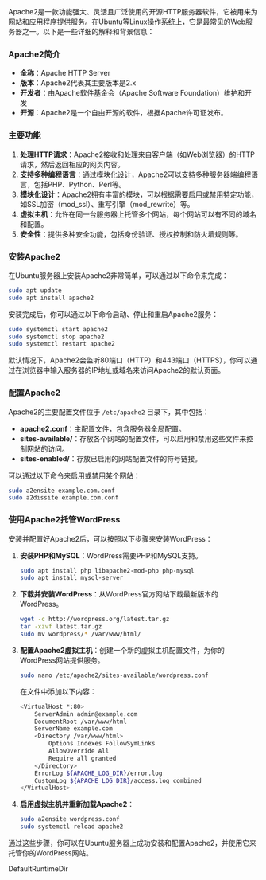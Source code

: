 Apache2是一款功能强大、灵活且广泛使用的开源HTTP服务器软件，它被用来为网站和应用程序提供服务。在Ubuntu等Linux操作系统上，它是最常见的Web服务器之一。以下是一些详细的解释和背景信息：

### Apache2简介
- **全称**：Apache HTTP Server
- **版本**：Apache2代表其主要版本是2.x
- **开发者**：由Apache软件基金会（Apache Software Foundation）维护和开发
- **开源**：Apache2是一个自由开源的软件，根据Apache许可证发布。

### 主要功能
1. **处理HTTP请求**：Apache2接收和处理来自客户端（如Web浏览器）的HTTP请求，然后返回相应的网页内容。
2. **支持多种编程语言**：通过模块化设计，Apache2可以支持多种服务器端编程语言，包括PHP、Python、Perl等。
3. **模块化设计**：Apache2拥有丰富的模块，可以根据需要启用或禁用特定功能，如SSL加密（mod_ssl）、重写引擎（mod_rewrite）等。
4. **虚拟主机**：允许在同一台服务器上托管多个网站，每个网站可以有不同的域名和配置。
5. **安全性**：提供多种安全功能，包括身份验证、授权控制和防火墙规则等。

### 安装Apache2
在Ubuntu服务器上安装Apache2非常简单，可以通过以下命令来完成：
```sh
sudo apt update
sudo apt install apache2
```
安装完成后，你可以通过以下命令启动、停止和重启Apache2服务：
```sh
sudo systemctl start apache2
sudo systemctl stop apache2
sudo systemctl restart apache2
```
默认情况下，Apache2会监听80端口（HTTP）和443端口（HTTPS），你可以通过在浏览器中输入服务器的IP地址或域名来访问Apache2的默认页面。

### 配置Apache2
Apache2的主要配置文件位于 `/etc/apache2` 目录下，其中包括：
- **apache2.conf**：主配置文件，包含服务器全局配置。
- **sites-available/**：存放各个网站的配置文件，可以启用和禁用这些文件来控制网站的访问。
- **sites-enabled/**：存放已启用的网站配置文件的符号链接。

可以通过以下命令来启用或禁用某个网站：
```sh
sudo a2ensite example.com.conf
sudo a2dissite example.com.conf
```

### 使用Apache2托管WordPress
安装并配置好Apache2后，可以按照以下步骤来安装WordPress：
1. **安装PHP和MySQL**：WordPress需要PHP和MySQL支持。
   ```sh
   sudo apt install php libapache2-mod-php php-mysql
   sudo apt install mysql-server
   ```
2. **下载并安装WordPress**：从WordPress官方网站下载最新版本的WordPress。
   ```sh
   wget -c http://wordpress.org/latest.tar.gz
   tar -xzvf latest.tar.gz
   sudo mv wordpress/* /var/www/html/
   ```
3. **配置Apache2虚拟主机**：创建一个新的虚拟主机配置文件，为你的WordPress网站提供服务。
   ```sh
   sudo nano /etc/apache2/sites-available/wordpress.conf
   ```
   在文件中添加以下内容：
   ```sh
   <VirtualHost *:80>
       ServerAdmin admin@example.com
       DocumentRoot /var/www/html
       ServerName example.com
       <Directory /var/www/html>
           Options Indexes FollowSymLinks
           AllowOverride All
           Require all granted
       </Directory>
       ErrorLog ${APACHE_LOG_DIR}/error.log
       CustomLog ${APACHE_LOG_DIR}/access.log combined
   </VirtualHost>
   ```
4. **启用虚拟主机并重新加载Apache2**：
   ```sh
   sudo a2ensite wordpress.conf
   sudo systemctl reload apache2
   ```

通过这些步骤，你可以在Ubuntu服务器上成功安装和配置Apache2，并使用它来托管你的WordPress网站。

DefaultRuntimeDir